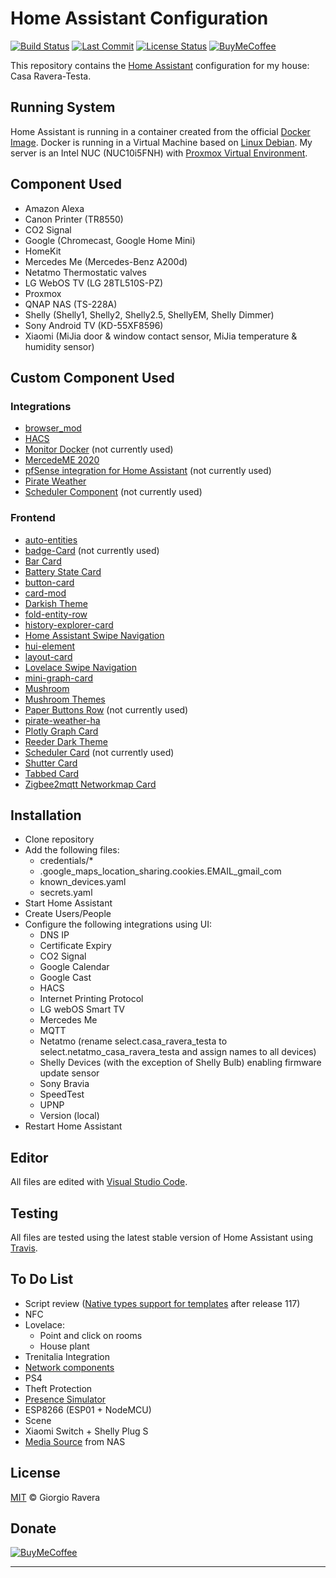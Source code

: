 # Home Assistant Configuration
[![Build Status][build-status-img]][build-status-url]
[![Last Commit][last-commit-img]][last-commit-url]
[![License Status][license-img]][license-url]
[![BuyMeCoffee][buymecoffee-img]][buymecoffee-url]

This repository contains the [Home Assistant](https://www.home-assistant.io/) configuration for my house: Casa Ravera-Testa.

## Running System
Home Assistant is running in a container created from the official [Docker Image](https://hub.docker.com/r/homeassistant/home-assistant).
Docker is running in a Virtual Machine based on [Linux Debian](https://www.debian.org/).
My server is an Intel NUC (NUC10i5FNH) with [Proxmox Virtual Environment](https://www.proxmox.com/en/).

## Component Used
* Amazon Alexa
* Canon Printer (TR8550)
* CO2 Signal
* Google (Chromecast, Google Home Mini)
* HomeKit
* Mercedes Me (Mercedes-Benz A200d)
* Netatmo Thermostatic valves
* LG WebOS TV (LG 28TL510S-PZ)
* Proxmox
* QNAP NAS (TS-228A)
* Shelly (Shelly1, Shelly2, Shelly2.5, ShellyEM, Shelly Dimmer)
* Sony Android TV (KD-55XF8596)
* Xiaomi (MiJia door & window contact sensor, MiJia temperature & humidity sensor)

## Custom Component Used
### Integrations
* [browser_mod](https://github.com/thomasloven/hass-browser_mod)
* [HACS](https://github.com/hacs/integration)
* [Monitor Docker](https://github.com/ualex73/monitor_docker) (not currently used)
* [MercedeME 2020](https://github.com/ReneNulschDE/mbapi2020)
* [pfSense integration for Home Assistant](https://github.com/travisghansen/hass-pfsense) (not currently used)
* [Pirate Weather](https://github.com/alexander0042/pirate-weather-ha)
* [Scheduler Component](https://github.com/nielsfaber/scheduler-component) (not currently used)
### Frontend
* [auto-entities](https://github.com/thomasloven/lovelace-auto-entities)
* [badge-Card](https://github.com/thomasloven/lovelace-auto-entities) (not currently used)
* [Bar Card](https://github.com/custom-cards/bar-card)
* [Battery State Card](https://github.com/maxwroc/battery-state-card)
* [button-card](https://github.com/custom-cards/button-card)
* [card-mod](https://github.com/thomasloven/lovelace-card-mod)
* [Darkish Theme](https://github.com/78wesley/Home-Assistant-Darkish-Theme)
* [fold-entity-row](https://github.com/thomasloven/lovelace-fold-entity-row)
* [history-explorer-card](https://github.com/alexarch21/history-explorer-card)
* [Home Assistant Swipe Navigation](https://github.com/zanna-37/hass-swipe-navigation)
* [hui-element](https://github.com/thomasloven/lovelace-hui-element)
* [layout-card](https://github.com/thomasloven/lovelace-layout-card)
* [Lovelace Swipe Navigation](https://github.com/maykar/lovelace-swipe-navigation)
* [mini-graph-card](https://github.com/kalkih/mini-graph-card)
* [Mushroom](https://github.com/piitaya/lovelace-mushroom)
* [Mushroom Themes](https://github.com/piitaya/lovelace-mushroom-themes)
* [Paper Buttons Row](https://github.com/jcwillox/lovelace-paper-buttons-row) (not currently used)
* [pirate-weather-ha](https://github.com/alexander0042/pirate-weather-ha)
* [Plotly Graph Card](https://github.com/dbuezas/lovelace-plotly-graph-card)
* [Reeder Dark Theme](https://github.com/hekm77/reeder_dark_theme)
* [Scheduler Card](https://github.com/nielsfaber/scheduler-card) (not currently used)
* [Shutter Card](https://github.com/Deejayfool/hass-shutter-card)
* [Tabbed Card](https://github.com/kinghat/tabbed-card)
* [Zigbee2mqtt Networkmap Card](https://github.com/azuwis/zigbee2mqtt-networkmap)

## Installation
* Clone repository
* Add the following files:
  * credentials/*
  * .google_maps_location_sharing.cookies.EMAIL_gmail_com
  * known_devices.yaml
  * secrets.yaml
* Start Home Assistant
* Create Users/People
* Configure the following integrations using UI:
  * DNS IP
  * Certificate Expiry
  * CO2 Signal
  * Google Calendar
  * Google Cast
  * HACS
  * Internet Printing Protocol
  * LG webOS Smart TV
  * Mercedes Me
  * MQTT
  * Netatmo (rename select.casa_ravera_testa to select.netatmo_casa_ravera_testa and assign names to all devices)
  * Shelly Devices (with the exception of Shelly Bulb) enabling firmware update sensor
  * Sony Bravia
  * SpeedTest
  * UPNP
  * Version (local)
* Restart Home Assistant

## Editor
All files are edited with [Visual Studio Code](https://code.visualstudio.com/).

## Testing
All files are tested using the latest stable version of Home Assistant using [Travis](https://travis-ci.com/github/xraver/homeassistant).

## To Do List
* Script review ([Native types support for templates](https://www.home-assistant.io/blog/2020/10/28/release-117/#native-types-support-for-templates-beta) after release 117)
* NFC
* Lovelace:
   - Point and click on rooms
   - House plant
* Trenitalia Integration
* [Network components](https://community.home-assistant.io/t/need-help-with-sensor-icon-color-based-on-state/49292)
* PS4
* Theft Protection
* [Presence Simulator](https://indomus.it/progetti/simulare-automaticamente-la-presenza-in-casa-tramite-la-domotica-home-assistant/)
* ESP8266 (ESP01 + NodeMCU)
* Scene
* Xiaomi Switch + Shelly Plug S
* [Media Source](https://www.home-assistant.io/integrations/media_source) from NAS

## License
[MIT](http://opensource.org/licenses/MIT) © Giorgio Ravera

## Donate
[![BuyMeCoffee][buymecoffee-button]][buymecoffee-url]

---

[build-status-img]: https://api.travis-ci.com/xraver/homeassistant.svg?branch=master
[build-status-url]: https://travis-ci.com/github/xraver/homeassistant
[license-img]: https://img.shields.io/github/license/xraver/homeassistant
[license-url]: LICENSE
[releases-img]: https://img.shields.io/github/v/release/xraver/homeassistant
[releases-url]: https://github.com/xraver/homeassistant/releases
[last-commit-img]: https://img.shields.io/github/last-commit/xraver/homeassistant
[last-commit-url]: https://github.com/xraver/homeassistant/commits/master
[buymecoffee-img]: https://img.shields.io/badge/buy%20me%20a%20coffee-donate-yellow.svg
[buymecoffee-button]: https://www.buymeacoffee.com/assets/img/guidelines/download-assets-sm-2.svg
[buymecoffee-url]: https://www.buymeacoffee.com/raverag
